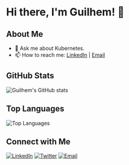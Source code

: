 # Hi there, I'm Guilhem! 👋

## About Me

- 💬 Ask me about Kubernetes.
- 📫 How to reach me: [LinkedIn](https://www.linkedin.com/in/guilhemlettron/) | [Email](mailto:guilhem@barpilot.io)

## GitHub Stats

![Guilhem's GitHub stats](https://github-readme-stats.vercel.app/api?username=guilhem&show_icons=true&theme=radical)

## Top Languages

![Top Languages](https://github-readme-stats.vercel.app/api/top-langs/?username=guilhem&layout=compact&theme=radical)

## Connect with Me

[![LinkedIn](https://img.shields.io/badge/LinkedIn-blue?style=for-the-badge&logo=linkedin)](https://www.linkedin.com/in/guilhemlettron/)
[![Twitter](https://img.shields.io/badge/Twitter-blue?style=for-the-badge&logo=twitter)](https://twitter.com/guilhemlettron)
[![Email](https://img.shields.io/badge/Email-D14836?style=for-the-badge&logo=gmail&logoColor=white)](mailto:guilhem@barpilot.io)
